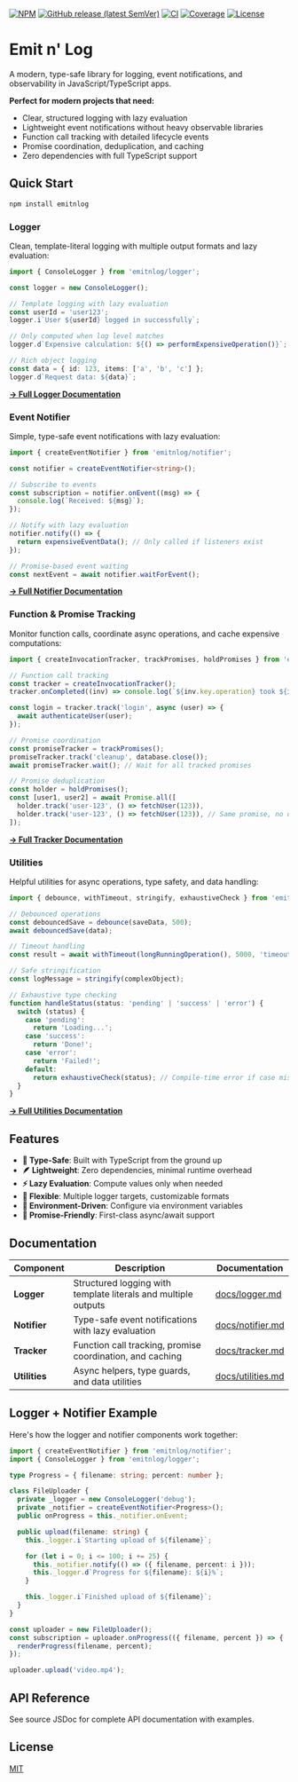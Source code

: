 [![NPM](https://img.shields.io/badge/NPM-%23CB3837.svg?logo=npm&logoColor=white)](https://www.npmjs.com/package/emitnlog)
[![GitHub release (latest SemVer)](https://img.shields.io/github/v/release/m-paternostro/emitnlog)](https://github.com/m-paternostro/emitnlog/releases)
[![CI](https://github.com/m-paternostro/emitnlog/actions/workflows/ci.yaml/badge.svg)](https://github.com/m-paternostro/emitnlog/actions/workflows/ci.yaml)
[![Coverage](https://m-paternostro.github.io/emitnlog/coverage/coverage-badge.svg)](https://m-paternostro.github.io/emitnlog/coverage/)
[![License](https://img.shields.io/badge/License-MIT-blue.svg)](https://github.com/m-paternostro/emitnlog/blob/main/LICENSE)

# Emit n' Log

A modern, type-safe library for logging, event notifications, and observability in JavaScript/TypeScript apps.

**Perfect for modern projects that need:**

- Clear, structured logging with lazy evaluation
- Lightweight event notifications without heavy observable libraries
- Function call tracking with detailed lifecycle events
- Promise coordination, deduplication, and caching
- Zero dependencies with full TypeScript support

## Quick Start

```bash
npm install emitnlog
```

### Logger

Clean, template-literal logging with multiple output formats and lazy evaluation:

```ts
import { ConsoleLogger } from 'emitnlog/logger';

const logger = new ConsoleLogger();

// Template logging with lazy evaluation
const userId = 'user123';
logger.i`User ${userId} logged in successfully`;

// Only computed when log level matches
logger.d`Expensive calculation: ${() => performExpensiveOperation()}`;

// Rich object logging
const data = { id: 123, items: ['a', 'b', 'c'] };
logger.d`Request data: ${data}`;
```

**[→ Full Logger Documentation](docs/logger.md)**

### Event Notifier

Simple, type-safe event notifications with lazy evaluation:

```ts
import { createEventNotifier } from 'emitnlog/notifier';

const notifier = createEventNotifier<string>();

// Subscribe to events
const subscription = notifier.onEvent((msg) => {
  console.log(`Received: ${msg}`);
});

// Notify with lazy evaluation
notifier.notify(() => {
  return expensiveEventData(); // Only called if listeners exist
});

// Promise-based event waiting
const nextEvent = await notifier.waitForEvent();
```

**[→ Full Notifier Documentation](docs/notifier.md)**

### Function & Promise Tracking

Monitor function calls, coordinate async operations, and cache expensive computations:

```ts
import { createInvocationTracker, trackPromises, holdPromises } from 'emitnlog/tracker';

// Function call tracking
const tracker = createInvocationTracker();
tracker.onCompleted((inv) => console.log(`${inv.key.operation} took ${inv.duration}ms`));

const login = tracker.track('login', async (user) => {
  await authenticateUser(user);
});

// Promise coordination
const promiseTracker = trackPromises();
promiseTracker.track('cleanup', database.close());
await promiseTracker.wait(); // Wait for all tracked promises

// Promise deduplication
const holder = holdPromises();
const [user1, user2] = await Promise.all([
  holder.track('user-123', () => fetchUser(123)),
  holder.track('user-123', () => fetchUser(123)), // Same promise, no duplicate fetch
]);
```

**[→ Full Tracker Documentation](docs/tracker.md)**

### Utilities

Helpful utilities for async operations, type safety, and data handling:

```ts
import { debounce, withTimeout, stringify, exhaustiveCheck } from 'emitnlog/utils';

// Debounced operations
const debouncedSave = debounce(saveData, 500);
await debouncedSave(data);

// Timeout handling
const result = await withTimeout(longRunningOperation(), 5000, 'timeout');

// Safe stringification
const logMessage = stringify(complexObject);

// Exhaustive type checking
function handleStatus(status: 'pending' | 'success' | 'error') {
  switch (status) {
    case 'pending':
      return 'Loading...';
    case 'success':
      return 'Done!';
    case 'error':
      return 'Failed!';
    default:
      return exhaustiveCheck(status); // Compile-time error if case missed
  }
}
```

**[→ Full Utilities Documentation](docs/utilities.md)**

## Features

- **🎯 Type-Safe**: Built with TypeScript from the ground up
- **🪶 Lightweight**: Zero dependencies, minimal runtime overhead
- **⚡ Lazy Evaluation**: Compute values only when needed
- **🔧 Flexible**: Multiple logger targets, customizable formats
- **🎪 Environment-Driven**: Configure via environment variables
- **🔄 Promise-Friendly**: First-class async/await support

## Documentation

| Component     | Description                                                    | Documentation                          |
| ------------- | -------------------------------------------------------------- | -------------------------------------- |
| **Logger**    | Structured logging with template literals and multiple outputs | [docs/logger.md](docs/logger.md)       |
| **Notifier**  | Type-safe event notifications with lazy evaluation             | [docs/notifier.md](docs/notifier.md)   |
| **Tracker**   | Function call tracking, promise coordination, and caching      | [docs/tracker.md](docs/tracker.md)     |
| **Utilities** | Async helpers, type guards, and data utilities                 | [docs/utilities.md](docs/utilities.md) |

## Logger + Notifier Example

Here's how the logger and notifier components work together:

```ts
import { createEventNotifier } from 'emitnlog/notifier';
import { ConsoleLogger } from 'emitnlog/logger';

type Progress = { filename: string; percent: number };

class FileUploader {
  private _logger = new ConsoleLogger('debug');
  private _notifier = createEventNotifier<Progress>();
  public onProgress = this._notifier.onEvent;

  public upload(filename: string) {
    this._logger.i`Starting upload of ${filename}`;

    for (let i = 0; i <= 100; i += 25) {
      this._notifier.notify(() => ({ filename, percent: i }));
      this._logger.d`Progress for ${filename}: ${i}%`;
    }

    this._logger.i`Finished upload of ${filename}`;
  }
}

const uploader = new FileUploader();
const subscription = uploader.onProgress(({ filename, percent }) => {
  renderProgress(filename, percent);
});

uploader.upload('video.mp4');
```

## API Reference

See source JSDoc for complete API documentation with examples.

## License

[MIT](LICENSE)
